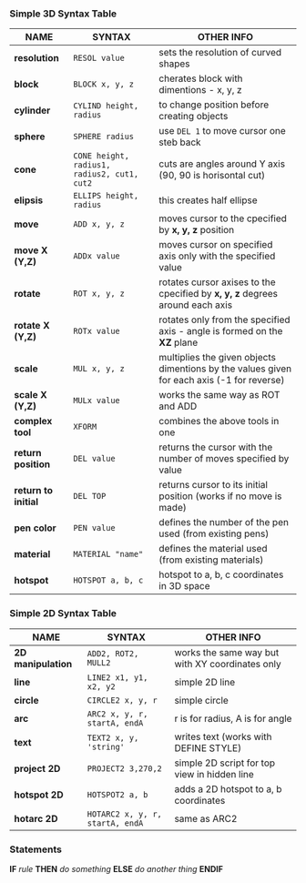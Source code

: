 ### Simple 3D Syntax Table

NAME | SYNTAX | OTHER INFO
--- | --- | ---
**resolution** | ```RESOL value``` | sets the resolution of curved shapes  
**block** |      ```BLOCK x, y, z``` |  cherates block with dimentions - x, y, z
**cylinder** |   ```CYLIND height, radius``` |  to change position before creating objects
**sphere** |     ```SPHERE radius```  | use ```DEL 1``` to move cursor one steb back
**cone**  |      ```CONE height, radius1, radius2, cut1, cut2``` |  cuts are angles around Y axis (90, 90 is horisontal cut)  
**elipsis**  |   ```ELLIPS height, radius``` | this creates half ellipse  
**move** | ```ADD x, y, z``` | moves cursor to the cpecified by **x, y, z** position
**move X (Y,Z)** | ```ADDx value``` | moves cursor on specified axis only with the specified value 
**rotate** |  ```ROT x, y, z```  | rotates cursor axises to the cpecified by **x, y, z** degrees around each axis
**rotate X (Y,Z)** | ```ROTx value``` | rotates only from the specified axis - angle is formed on the **XZ** plane
**scale** | ```MUL x, y, z``` | multiplies the given objects dimentions by the values given for each axis (-1 for reverse)
**scale X (Y,Z)** | ```MULx value``` | works the same way as ROT and ADD
**complex tool** | ```XFORM``` | combines the above tools in one
**return position** | ```DEL value``` | returns the cursor with the number of moves specified by value
**return to initial** | ```DEL TOP``` | returns cursor to its initial position (works if no move is made)
**pen color** | ```PEN value``` | defines the number of the pen used (from existing pens)
**material** | ```MATERIAL "name"``` | defines the material used (from existing materials)
**hotspot** | ```HOTSPOT a, b, c``` | hotspot to a, b, c coordinates in 3D space

### Simple 2D Syntax Table

NAME | SYNTAX | OTHER INFO
--- | --- | ---
**2D manipulation** | ```ADD2, ROT2, MULL2``` | works the same way but with XY coordinates only
**line** | ```LINE2 x1, y1, x2, y2``` | simple 2D line
**circle** | ```CIRCLE2 x, y, r``` | simple circle
**arc** | ```ARC2 x, y, r, startA, endA``` | r is for radius, A is for angle
**text** | ```TEXT2 x, y, 'string'``` | writes text (works with DEFINE STYLE)
**project 2D** | ```PROJECT2 3,270,2``` | simple 2D script for top view in hidden line
**hotspot 2D** | ```HOTSPOT2 a, b``` | adds a 2D hotspot to a, b coordinates
**hotarc 2D** | ```HOTARC2 x, y, r, startA, endA``` | same as ARC2

### Statements

**IF** *rule* **THEN** *do something* **ELSE** *do another thing* **ENDIF** 

